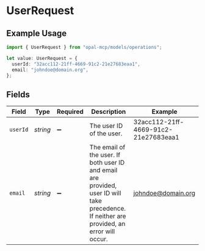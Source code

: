 # UserRequest

## Example Usage

```typescript
import { UserRequest } from "opal-mcp/models/operations";

let value: UserRequest = {
  userId: "32acc112-21ff-4669-91c2-21e27683eaa1",
  email: "johndoe@domain.org",
};
```

## Fields

| Field                                                                                                                                      | Type                                                                                                                                       | Required                                                                                                                                   | Description                                                                                                                                | Example                                                                                                                                    |
| ------------------------------------------------------------------------------------------------------------------------------------------ | ------------------------------------------------------------------------------------------------------------------------------------------ | ------------------------------------------------------------------------------------------------------------------------------------------ | ------------------------------------------------------------------------------------------------------------------------------------------ | ------------------------------------------------------------------------------------------------------------------------------------------ |
| `userId`                                                                                                                                   | *string*                                                                                                                                   | :heavy_minus_sign:                                                                                                                         | The user ID of the user.                                                                                                                   | 32acc112-21ff-4669-91c2-21e27683eaa1                                                                                                       |
| `email`                                                                                                                                    | *string*                                                                                                                                   | :heavy_minus_sign:                                                                                                                         | The email of the user. If both user ID and email are provided, user ID will take precedence. If neither are provided, an error will occur. | johndoe@domain.org                                                                                                                         |